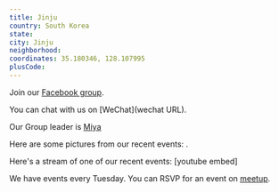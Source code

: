 ```yaml
---
title: Jinju
country: South Korea
state: 
city: Jinju
neighborhood: 
coordinates: 35.180346, 128.107995
plusCode:
---
```

Join our [Facebook group](https://www.facebook.com/groups/free.code.camp.jinju).

You can chat with us on [WeChat](wechat URL).

Our Group leader is [Miya](freecodecamp.org/miya)

Here are some pictures from our recent events:
![]().

Here's a stream of one of our recent events:
[youtube embed]

We have events every Tuesday. You can RSVP for an event on [meetup](meetupurl).
